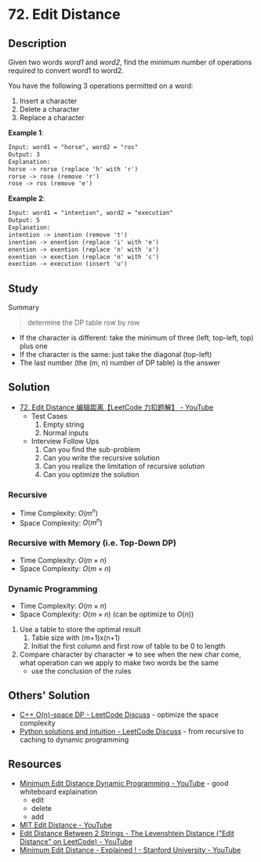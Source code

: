 # 72. Edit Distance

## Description

Given two words *word1* and *word2*, find the minimum number of operations required to convert word1 to word2.

You have the following 3 operations permitted on a word:

1. Insert a character
2. Delete a character
3. Replace a character

**Example 1**:

```txt
Input: word1 = "horse", word2 = "ros"
Output: 3
Explanation:
horse -> rorse (replace 'h' with 'r')
rorse -> rose (remove 'r')
rose -> ros (remove 'e')
```

**Example 2**:

```txt
Input: word1 = "intention", word2 = "execution"
Output: 5
Explanation:
intention -> inention (remove 't')
inention -> enention (replace 'i' with 'e')
enention -> exention (replace 'n' with 'x')
exention -> exection (replace 'n' with 'c')
exection -> execution (insert 'u')
```

## Study

Summary

> determine the DP table row by row

* If the character is different: take the minimum of three (left, top-left, top) plus one
* If the character is the same: just take the diagonal (top-left)
* The last number (the (m, n) number of DP table) is the answer

## Solution

* [72. Edit Distance 编辑距离【LeetCode 力扣题解】 - YouTube](https://www.youtube.com/watch?v=aZizRJoDEcE)
  * Test Cases
    1. Empty string
    2. Normal inputs
  * Interview Follow Ups
    1. Can you find the sub-problem
    2. Can you write the recursive solution
    3. Can you realize the limitation of recursive solution
    4. Can you optimize the solution

### Recursive

* Time Complexity: $O(m^n)$
* Space Complexity: $O(m^n)$

### Recursive with Memory (i.e. Top-Down DP)

* Time Complexity: $O(m \times n)$
* Space Complexity: $O(m \times n)$

### Dynamic Programming

* Time Complexity: $O(m \times n)$
* Space Complexity: $O(m \times n)$ (can be optimize to $O(n)$)

1. Use a table to store the optimal result
   1. Table size with (m+1)x(n+1)
   2. Initial the first column and first row of table to be 0 to length
2. Compare character by character => to see when the new char come, what operation can we apply to make two words be the same
   * use the conclusion of the rules

## Others' Solution

* [C++ O(n)-space DP - LeetCode Discuss](https://leetcode.com/problems/edit-distance/discuss/25846/C%2B%2B-O%28n%29-space-DP) - optimize the space complexity
* [Python solutions and intuition - LeetCode Discuss](https://leetcode.com/problems/edit-distance/discuss/159295/Python-solutions-and-intuition) - from recursive to caching to dynamic programming

## Resources

* [Minimum Edit Distance Dynamic Programming - YouTube](https://www.youtube.com/watch?v=We3YDTzNXEk) - good whiteboard explaination
  * edit
  * delete
  * add
* [MIT Edit Distance - YouTube](https://youtu.be/ocZMDMZwhCY?t=1457)
* [Edit Distance Between 2 Strings - The Levenshtein Distance ("Edit Distance" on LeetCode) - YouTube](https://www.youtube.com/watch?v=MiqoA-yF-0M)
* [Minimum Edit Distance - Explained ! - Stanford University - YouTube](https://www.youtube.com/watch?v=Xxx0b7djCrs)
